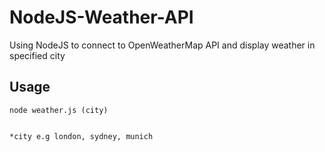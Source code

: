 # NodeJS-Weather-API
Using NodeJS to connect to OpenWeatherMap API and display weather in specified city 
## Usage

```node
node weather.js (city)


*city e.g london, sydney, munich
```

